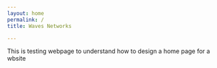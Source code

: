```yaml
---
layout: home
permalink: /
title: Waves Networks

---
```

This is testing webpage to understand how to design a home page for a wbsite

